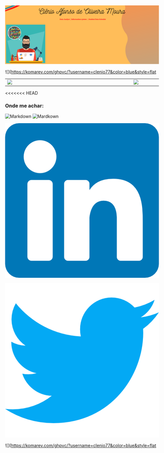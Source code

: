 
![Markdown](imagens/Capa_github.png)


![](https://komarev.com/ghpvc/?username=clenio77&color=blue&style=flat

<center>
<table>
    <tr>
        <td><img width="400px" align="left" src="https://github-readme-stats.vercel.app/api/top-langs/?username=clenio77&hide=html&layout=compact&theme=buefy" /></td>
        <td><img width="495px" align="left" src="https://github-readme-stats.vercel.app/api?username=clenio77&theme=buefy"/></td>
    </tr>   
</table>
</center>  

<<<<<<< HEAD
### Onde me achar:

![Markdown](images/instagram.png)
![[Mardkown](imagens/instagram.png)](https://www.instagram.com/afonso.clenio)


![Markdown](imagens/linkedin.png)

![Mardown](imagens/twitter.png)


![](https://komarev.com/ghpvc/?username=clenio77&color=blue&style=flat
